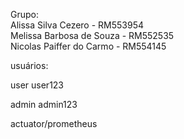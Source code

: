 Grupo: <br>
Alissa Silva Cezero - RM553954 <br>
Melissa Barbosa de Souza - RM552535 <br>
Nicolas Paiffer do Carmo - RM554145 <br>





usuários: 

user 
user123

admin
admin123

actuator/prometheus
